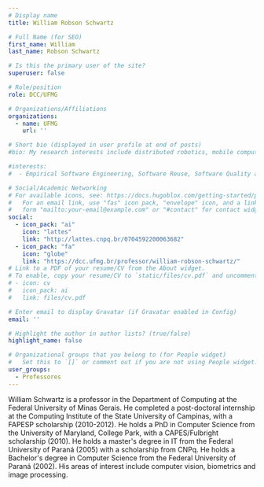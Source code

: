 ```yaml
---
# Display name
title: William Robson Schwartz

# Full Name (for SEO)
first_name: William
last_name: Robson Schwartz

# Is this the primary user of the site?
superuser: false

# Role/position
role: DCC/UFMG

# Organizations/Affiliations
organizations:
  - name: UFMG
    url: ''

# Short bio (displayed in user profile at end of posts)
#bio: My research interests include distributed robotics, mobile computing and programmable matter.

#interests:
#  - Empirical Software Engineering, Software Reuse, Software Quality and Measurement.

# Social/Academic Networking
# For available icons, see: https://docs.hugoblox.com/getting-started/page-builder/#icons
#   For an email link, use "fas" icon pack, "envelope" icon, and a link in the
#   form "mailto:your-email@example.com" or "#contact" for contact widget.
social:
  - icon_pack: "ai"
    icon: "lattes"
    link: "http://lattes.cnpq.br/0704592200063682"
  - icon_pack: "fa"
    icon: "globe"
    link: "https://dcc.ufmg.br/professor/william-robson-schwartz/"
# Link to a PDF of your resume/CV from the About widget.
# To enable, copy your resume/CV to `static/files/cv.pdf` and uncomment the lines below.
# - icon: cv
#   icon_pack: ai
#   link: files/cv.pdf

# Enter email to display Gravatar (if Gravatar enabled in Config)
email: ''

# Highlight the author in author lists? (true/false)
highlight_name: false

# Organizational groups that you belong to (for People widget)
#   Set this to `[]` or comment out if you are not using People widget.
user_groups:
  - Professores
---
```


William Schwartz is a professor in the Department of Computing at the Federal University of Minas Gerais. He completed a post-doctoral internship at the Computing Institute of the State University of Campinas, with a FAPESP scholarship (2010-2012). He holds a PhD in Computer Science from the University of Maryland, College Park, with a CAPES/Fulbright scholarship (2010). He holds a master's degree in IT from the Federal University of Paraná (2005) with a scholarship from CNPq. He holds a Bachelor's degree in Computer Science from the Federal University of Paraná (2002). His areas of interest include computer vision, biometrics and image processing.